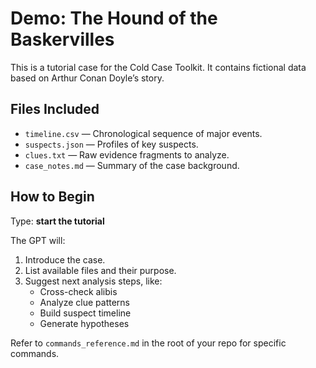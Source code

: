 # Demo: The Hound of the Baskervilles

This is a tutorial case for the Cold Case Toolkit. It contains fictional data based on Arthur Conan Doyle’s story.

## Files Included

- `timeline.csv` — Chronological sequence of major events.
- `suspects.json` — Profiles of key suspects.
- `clues.txt` — Raw evidence fragments to analyze.
- `case_notes.md` — Summary of the case background.

## How to Begin

Type: **start the tutorial**

The GPT will:
1. Introduce the case.
2. List available files and their purpose.
3. Suggest next analysis steps, like:
   - Cross-check alibis
   - Analyze clue patterns
   - Build suspect timeline
   - Generate hypotheses

Refer to `commands_reference.md` in the root of your repo for specific commands.

